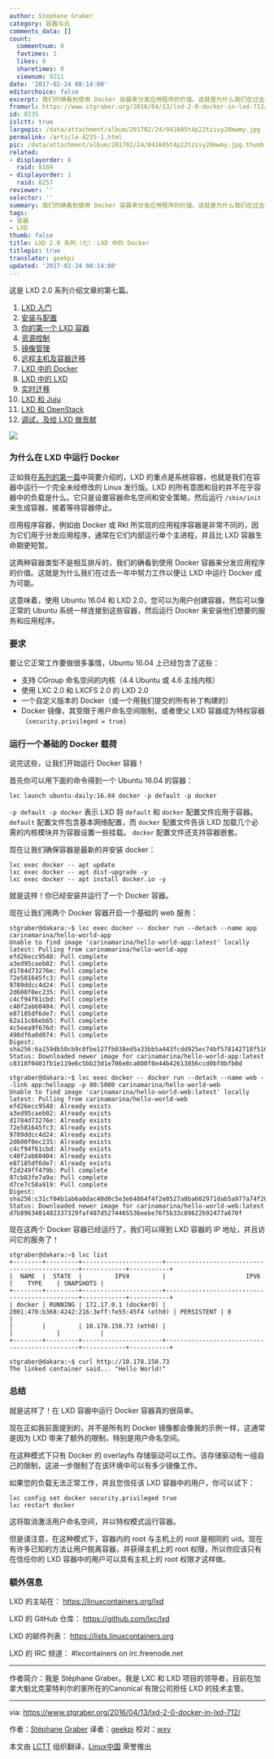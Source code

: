 ```yaml
---
author: Stéphane Graber
category: 容器与云
comments_data: []
count:
  commentnum: 0
  favtimes: 1
  likes: 0
  sharetimes: 0
  viewnum: 9211
date: '2017-02-24 08:14:00'
editorchoice: false
excerpt: 我们的确看到使用 Docker 容器来分发应用程序的价值。这就是为什么我们在过去一年中努力工作以便让 LXD 中运行 Docker 成为可能。
fromurl: https://www.stgraber.org/2016/04/13/lxd-2-0-docker-in-lxd-712/
id: 8235
islctt: true
largepic: /data/attachment/album/201702/24/041605t4p22tzivy20mwmy.jpg
permalink: /article-8235-1.html
pic: /data/attachment/album/201702/24/041605t4p22tzivy20mwmy.jpg.thumb.jpg
related:
- displayorder: 0
  raid: 8169
- displayorder: 1
  raid: 8257
reviewer: ''
selector: ''
summary: 我们的确看到使用 Docker 容器来分发应用程序的价值。这就是为什么我们在过去一年中努力工作以便让 LXD 中运行 Docker 成为可能。
tags:
- 容器
- LXD
thumb: false
title: LXD 2.0 系列（七）：LXD 中的 Docker
titlepic: true
translator: geekpi
updated: '2017-02-24 08:14:00'
---
```


这是 LXD 2.0 系列介绍文章的第七篇。


1. [LXD 入门](/article-7618-1.html)
2. [安装与配置](/article-7687-1.html)
3. [你的第一个 LXD 容器](/article-7706-1.html)
4. [资源控制](/article-8072-1.html)
5. [镜像管理](/article-8107-1.html)
6. [远程主机及容器迁移](/article-8169-1.html)
7. [LXD 中的 Docker](/article-8235-1.html)
8. [LXD 中的 LXD](/article-8257-1.html)
9. [实时迁移](/article-8263-1.html)
10. [LXD 和 Juju](/article-8273-1.html)
11. [LXD 和 OpenStack](/article-8274-1.html)
12. [调试，及给 LXD 做贡献](/article-8282-1.html)


![](/data/attachment/album/201702/24/041605t4p22tzivy20mwmy.jpg)


### 为什么在 LXD 中运行 Docker


正如我在[系列的第一篇](/article-7618-1.html)中简要介绍的，LXD 的重点是系统容器，也就是我们在容器中运行一个完全未经修改的 Linux 发行版。LXD 的所有意图和目的并不在乎容器中的负载是什么。它只是设置容器命名空间和安全策略，然后运行 `/sbin/init` 来生成容器，接着等待容器停止。


应用程序容器，例如由 Docker 或 Rkt 所实现的应用程序容器是非常不同的，因为它们用于分发应用程序，通常在它们内部运行单个主进程，并且比 LXD 容器生命期更短暂。


这两种容器类型不是相互排斥的，我们的确看到使用 Docker 容器来分发应用程序的价值。这就是为什么我们在过去一年中努力工作以便让 LXD 中运行 Docker 成为可能。


这意味着，使用 Ubuntu 16.04 和 LXD 2.0，您可以为用户创建容器，然后可以像正常的 Ubuntu 系统一样连接到这些容器，然后运行 Docker 来安装他们想要的服务和应用程序。


### 要求


要让它正常工作要做很多事情，Ubuntu 16.04 上已经包含了这些：


* 支持 CGroup 命名空间的内核（4.4 Ubuntu 或 4.6 主线内核）
* 使用 LXC 2.0 和 LXCFS 2.0 的 LXD 2.0
* 一个自定义版本的 Docker（或一个用我们提交的所有补丁构建的）
* Docker 镜像，其受限于用户命名空间限制，或者使父 LXD 容器成为特权容器（`security.privileged = true`）


### 运行一个基础的 Docker 载荷


说完这些，让我们开始运行 Docker 容器！


首先你可以用下面的命令得到一个 Ubuntu 16.04 的容器：



```
lxc launch ubuntu-daily:16.04 docker -p default -p docker

```

`-p default -p docker` 表示 LXD 将 `default` 和 `docker` 配置文件应用于容器。`default` 配置文件包含基本网络配置，而 `docker` 配置文件告诉 LXD 加载几个必需的内核模块并为容器设置一些挂载。 `docker` 配置文件还支持容器嵌套。


现在让我们确保容器是最新的并安装 docker：



```
lxc exec docker -- apt update
lxc exec docker -- apt dist-upgrade -y
lxc exec docker -- apt install docker.io -y

```

就是这样！你已经安装并运行了一个 Docker 容器。


现在让我们用两个 Docker 容器开启一个基础的 web 服务：



```
stgraber@dakara:~$ lxc exec docker -- docker run --detach --name app carinamarina/hello-world-app
Unable to find image 'carinamarina/hello-world-app:latest' locally
latest: Pulling from carinamarina/hello-world-app
efd26ecc9548: Pull complete 
a3ed95caeb02: Pull complete 
d1784d73276e: Pull complete 
72e581645fc3: Pull complete 
9709ddcc4d24: Pull complete 
2d600f0ec235: Pull complete 
c4cf94f61cbd: Pull complete 
c40f2ab60404: Pull complete 
e87185df6de7: Pull complete 
62a11c66eb65: Pull complete 
4c5eea9f676d: Pull complete 
498df6a0d074: Pull complete 
Digest: sha256:6a159db50cb9c0fbe127fb038ed5a33bb5a443fcdd925ec74bf578142718f516
Status: Downloaded newer image for carinamarina/hello-world-app:latest
c8318f0401fb1e119e6c5bb23d1e706e8ca080f8e44b42613856ccd0bf8bfb0d

stgraber@dakara:~$ lxc exec docker -- docker run --detach --name web --link app:helloapp -p 80:5000 carinamarina/hello-world-web
Unable to find image 'carinamarina/hello-world-web:latest' locally
latest: Pulling from carinamarina/hello-world-web
efd26ecc9548: Already exists 
a3ed95caeb02: Already exists 
d1784d73276e: Already exists 
72e581645fc3: Already exists 
9709ddcc4d24: Already exists 
2d600f0ec235: Already exists 
c4cf94f61cbd: Already exists 
c40f2ab60404: Already exists 
e87185df6de7: Already exists 
f2d249ff479b: Pull complete 
97cb83fe7a9a: Pull complete 
d7ce7c58a919: Pull complete 
Digest: sha256:c31cf04b1ab6a0dac40d0c5e3e64864f4f2e0527a8ba602971dab5a977a74f20
Status: Downloaded newer image for carinamarina/hello-world-web:latest
d7b8963401482337329faf487d5274465536eebe76f5b33c89622b92477a670f

```

现在这两个 Docker 容器已经运行了，我们可以得到 LXD 容器的 IP 地址，并且访问它的服务了！



```
stgraber@dakara:~$ lxc list
+--------+---------+----------------------+----------------------------------------------+------------+-----------+
|  NAME  |  STATE  |         IPV4         |                      IPV6                    |    TYPE    | SNAPSHOTS |
+--------+---------+----------------------+----------------------------------------------+------------+-----------+
| docker | RUNNING | 172.17.0.1 (docker0) | 2001:470:b368:4242:216:3eff:fe55:45f4 (eth0) | PERSISTENT | 0         |
|        |         | 10.178.150.73 (eth0) |                                              |            |           |
+--------+---------+----------------------+----------------------------------------------+------------+-----------+

stgraber@dakara:~$ curl http://10.178.150.73
The linked container said... "Hello World!"

```

### 总结


就是这样了！在 LXD 容器中运行 Docker 容器真的很简单。


现在正如我前面提到的，并不是所有的 Docker 镜像都会像我的示例一样，这通常是因为 LXD 带来了额外的限制，特别是用户命名空间。


在这种模式下只有 Docker 的 overlayfs 存储驱动可以工作。该存储驱动有一组自己的限制，这进一步限制了在该环境中可以有多少镜像工作。


如果您的负载无法正常工作，并且您信任该 LXD 容器中的用户，你可以试下：



```
lxc config set docker security.privileged true
lxc restart docker

```

这将取消激活用户命名空间，并以特权模式运行容器。


但是请注意，在这种模式下，容器内的 root 与主机上的 root 是相同的 uid。现在有许多已知的方法让用户脱离容器，并获得主机上的 root 权限，所以你应该只有在信任你的 LXD 容器中的用户可以具有主机上的 root 权限才这样做。


### 额外信息


LXD 的主站在： <https://linuxcontainers.org/lxd>


LXD 的 GitHub 仓库： <https://github.com/lxc/lxd>


LXD 的邮件列表： <https://lists.linuxcontainers.org>


LXD 的 IRC 频道： #lxcontainers on irc.freenode.net




---


作者简介：我是 Stéphane Graber。我是 LXC 和 LXD 项目的领导者，目前在加拿大魁北克蒙特利尔的家所在的Canonical 有限公司担任 LXD 的技术主管。




---


via: <https://www.stgraber.org/2016/04/13/lxd-2-0-docker-in-lxd-712/>


作者：[Stéphane Graber](https://www.stgraber.org/author/stgraber/) 译者：[geekpi](https://github.com/geekpi) 校对：[wxy](https://github.com/wxy)


本文由 [LCTT](https://github.com/LCTT/TranslateProject) 组织翻译，[Linux中国](https://linux.cn/) 荣誉推出